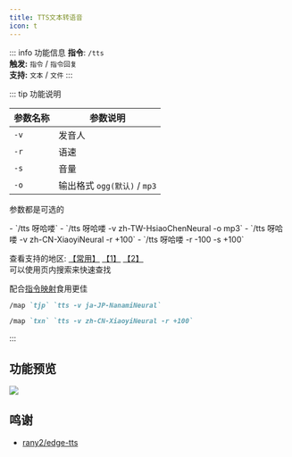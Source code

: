 ```yaml
---
title: TTS文本转语音
icon: t
---
```


::: info 功能信息
**指令**: `/tts`  
**触发:** `指令` / `指令回复`   
**支持:** `文本` / `文件`
<Badge text="指令映射✅"/> <Badge text="REPL模式✅"/>
:::

::: tip 功能说明

| 参数名称 | 参数说明                   |
|------|------------------------|
| `-v` | 发音人                    |
| `-r` | 语速                     |
| `-s` | 音量                     |
| `-o` | 输出格式 `ogg(默认)` / `mp3` |

参数都是可选的

<Badge text="指令示例:" type="tip"/>
- `/tts 呀哈喽`  
- `/tts 呀哈喽 -v zh-TW-HsiaoChenNeural -o mp3`  
- `/tts 呀哈喽 -v zh-CN-XiaoyiNeural -r +100`  
- `/tts 呀哈喽 -r -100 -s +100`

查看支持的地区:
[【常用】](https://telegra.ph/%E5%B8%B8%E7%94%A8%E5%9C%B0%E5%8C%BA-07-22)
[【1】](https://telegra.ph/%E5%8F%8B%E5%A5%BD%E5%90%8D%E7%A7%B0Microsoft-Adri-Online%E8%87%AA%E7%84%B6%E7%89%88-%E5%8D%97%E9%9D%9E%E8%8D%B7%E5%85%B0%E8%AF%AD%E5%8D%97%E9%9D%9E-07-20)
[【2】](https://telegra.ph/%E6%94%AF%E6%8C%81%E7%9A%84%E5%9C%B0%E5%8C%BA-2-07-20)  
可以使用页内搜索来快速查找

配合[指令映射](../system/map.md)食用更佳

```markdown
/map `tjp` `tts -v ja-JP-NanamiNeural`
```

```markdown
/map `txn` `tts -v zh-CN-XiaoyiNeural -r +100`
```

:::

## 功能预览

![](https://img.155155155.xyz/i/2024/03/6608efce05fa1.webp)

## 鸣谢

- [rany2/edge-tts](https://github.com/rany2/edge-tts)
